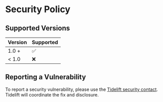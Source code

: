 # Security Policy

## Supported Versions

| Version | Supported          |
|---------|--------------------|
| 1.0 +   | :white_check_mark: |
| < 1.0   | :x:                |

## Reporting a Vulnerability

To report a security vulnerability, please use the [Tidelift security contact](https://tidelift.com/security). Tidelift
will coordinate the fix and disclosure.
